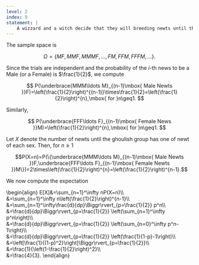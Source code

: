 ```yaml
---
level: 2
index: 9
statement: |
    A wizzard and a witch decide that they will breeding newts until they have both a male and a female newt. Ignoring the possibility of twins and supposing that each trial is independent and results in a male or a female with probability $\frac{1}{2}$, what is the expected value of the number of newts they will have?
---
```

The sample space is

$$\Omega=\{MF,MMF,MMMF,\ldots,FM,FFM,FFFM,\ldots\}.$$

Since the trials are independent and the probability of the $i$-th news to be a Male (or a Female) is $\frac{1}{2}$, we compute

$$
P(\underbrace{MMM\ldots M}_{(n-1)\mbox{ Male Newts }}F)=\left(\frac{1}{2}\right)^{(n-1)}\times\frac{1}{2}=\left(\frac{1}{2}\right)^{n},\mbox{ for }n\geq1.
$$

Similarly,  

$$
P(\underbrace{FFF\ldots F}_{(n-1)\mbox{ Female News }}M)=\left(\frac{1}{2}\right)^{n},\mbox{ for }n\geq1.
$$

Let $X$ denote the number of newts until the ghoulish group has one of newt of each sex. Then, for $n\geq1$

$$P(X=n)=P(\{\underbrace{MMM\ldots M}_{(n-1)\mbox{ Male Newts }}F,\underbrace{FFF\ldots F}_{(n-1)\mbox{ Female Newts }}M\})=2\times\left(\frac{1}{2}\right)^{n}=\left(\frac{1}{2}\right)^{n-1}.$$

We now compute the expectation

\begin{align}
E[X]&=\sum_{n=1}^\infty nP(X=n)\\\\\
&=\sum_{n=1}^\infty n\left(\frac{1}{2}\right)^{n-1}\\\\\
&=\sum_{n=1}^\infty\frac{d}{dp}\Biggr\rvert_{p=\frac{1}{2}} p^n\\\\\
&=\frac{d}{dp}\Biggr\rvert_{p=\frac{1}{2}} \left(\sum_{n=1}^\infty p^n\right)\\\\\
&=\frac{d}{dp}\Biggr\rvert_{p=\frac{1}{2}} \left(\sum_{n=0}^\infty p^n-1\right)\\\\\
&=\frac{d}{dp}\Biggr\rvert_{p=\frac{1}{2}} \left(\frac{1}{1-p}-1\right)\\\\\
&=\left[\frac{1}{(1-p)^2}\right]\Biggr\rvert_{p=\frac{1}{2}}\\\\\
&=\frac{1}{\left(1-\frac{1}{2}\right)^2}\\\\\
&=\frac{4}{3}.
\end{align}
